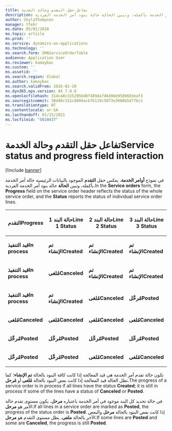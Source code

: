 ```yaml
---
title: تفاعل حقل التقدم وحالة الخدمة
description: في نموذج أوامر الخدمة، يعرض حقل التقدم الموجود بالبيانات الرئيسية حالة أمر الخدمة بأكمله، وتبين الحالة حالة بنود أمر الخدمة الفردية.
author: ShylaThompson
manager: tfehr
ms.date: 05/01/2018
ms.topic: article
ms.prod: ''
ms.service: dynamics-ax-applications
ms.technology: ''
ms.search.form: SMAServiceOrderTable
audience: Application User
ms.reviewer: kamaybac
ms.custom: ''
ms.assetid: ''
ms.search.region: Global
ms.author: kamaybac
ms.search.validFrom: 2016-02-28
ms.dyn365.ops.version: AX 7.0.0
ms.openlocfilehash: 314ca8c325205bd8f489daf46498e9586603eaf3
ms.sourcegitcommit: 38d40c331c8894acb7b119c5073e3088b54776c1
ms.translationtype: HT
ms.contentlocale: ar-SA
ms.lasthandoff: 01/15/2021
ms.locfileid: "5010437"
---
```

# <a name="service-status-and-progress-field-interaction"></a><span data-ttu-id="6a702-103">تفاعل حقل التقدم وحالة الخدمة</span><span class="sxs-lookup"><span data-stu-id="6a702-103">Service status and progress field interaction</span></span> 

[!include [banner](../includes/banner.md)]


<span data-ttu-id="6a702-104">في نموذج **أوامر الخدمة**، يعكس حقل **التقدم** الموجود بالبيانات الرئيسية حالة أمر الخدمة بأكمله، وتبين **الحالة** حالة بنود أمر الخدمة الفردية.</span><span class="sxs-lookup"><span data-stu-id="6a702-104">In the **Service orders** form, the **Progress** field on the service order header reflects the status of the whole service order, and the **Status** reports the status of individual service order lines.</span></span>

<table>
<colgroup>
<col style="width: 25%" />
<col style="width: 25%" />
<col style="width: 25%" />
<col style="width: 25%" />
</colgroup>
<thead>
<tr class="header">
<th><p><span data-ttu-id="6a702-105">التقدم</span><span class="sxs-lookup"><span data-stu-id="6a702-105">Progress</span></span></p></th>
<th><p><span data-ttu-id="6a702-106">حالة البند 1</span><span class="sxs-lookup"><span data-stu-id="6a702-106">Line 1 Status</span></span></p></th>
<th><p><span data-ttu-id="6a702-107">حالة البند 2</span><span class="sxs-lookup"><span data-stu-id="6a702-107">Line 2 Status</span></span></p></th>
<th><p><span data-ttu-id="6a702-108">حالة البند 3</span><span class="sxs-lookup"><span data-stu-id="6a702-108">Line 3 Status</span></span></p></th>
</tr>
</thead>
<tbody>
<tr class="odd">
<td><p><span data-ttu-id="6a702-109"><strong>قيد التنفيذ</strong></span><span class="sxs-lookup"><span data-stu-id="6a702-109"><strong>In process</strong></span></span></p></td>
<td><p><span data-ttu-id="6a702-110"><strong>تم الإنشاء</strong></span><span class="sxs-lookup"><span data-stu-id="6a702-110"><strong>Created</strong></span></span></p></td>
<td><p><span data-ttu-id="6a702-111"><strong>تم الإنشاء</strong></span><span class="sxs-lookup"><span data-stu-id="6a702-111"><strong>Created</strong></span></span></p></td>
<td><p><span data-ttu-id="6a702-112"><strong>تم الإنشاء</strong></span><span class="sxs-lookup"><span data-stu-id="6a702-112"><strong>Created</strong></span></span></p></td>
</tr>
<tr class="even">
<td><p><span data-ttu-id="6a702-113"><strong>قيد التنفيذ</strong></span><span class="sxs-lookup"><span data-stu-id="6a702-113"><strong>In process</strong></span></span></p></td>
<td><p><span data-ttu-id="6a702-114"><strong>مُلغى</strong></span><span class="sxs-lookup"><span data-stu-id="6a702-114"><strong>Canceled</strong></span></span></p></td>
<td><p><span data-ttu-id="6a702-115"><strong>تم الإنشاء</strong></span><span class="sxs-lookup"><span data-stu-id="6a702-115"><strong>Created</strong></span></span></p></td>
<td><p><span data-ttu-id="6a702-116"><strong>تم الإنشاء</strong></span><span class="sxs-lookup"><span data-stu-id="6a702-116"><strong>Created</strong></span></span></p></td>
</tr>
<tr class="odd">
<td><p><span data-ttu-id="6a702-117"><strong>قيد التنفيذ</strong></span><span class="sxs-lookup"><span data-stu-id="6a702-117"><strong>In process</strong></span></span></p></td>
<td><p><span data-ttu-id="6a702-118"><strong>تم الإنشاء</strong></span><span class="sxs-lookup"><span data-stu-id="6a702-118"><strong>Created</strong></span></span></p></td>
<td><p><span data-ttu-id="6a702-119"><strong>مُلغى</strong></span><span class="sxs-lookup"><span data-stu-id="6a702-119"><strong>Canceled</strong></span></span></p></td>
<td><p><span data-ttu-id="6a702-120"><strong>مُرحَّل</strong></span><span class="sxs-lookup"><span data-stu-id="6a702-120"><strong>Posted</strong></span></span></p></td>
</tr>
<tr class="even">
<td><p><span data-ttu-id="6a702-121"><strong>مُلغى</strong></span><span class="sxs-lookup"><span data-stu-id="6a702-121"><strong>Canceled</strong></span></span></p></td>
<td><p><span data-ttu-id="6a702-122"><strong>مُلغى</strong></span><span class="sxs-lookup"><span data-stu-id="6a702-122"><strong>Canceled</strong></span></span></p></td>
<td><p><span data-ttu-id="6a702-123"><strong>مُلغى</strong></span><span class="sxs-lookup"><span data-stu-id="6a702-123"><strong>Canceled</strong></span></span></p></td>
<td><p><span data-ttu-id="6a702-124"><strong>مُلغى</strong></span><span class="sxs-lookup"><span data-stu-id="6a702-124"><strong>Canceled</strong></span></span></p></td>
</tr>
<tr class="odd">
<td><p><span data-ttu-id="6a702-125"><strong>مُرحَّل</strong></span><span class="sxs-lookup"><span data-stu-id="6a702-125"><strong>Posted</strong></span></span></p></td>
<td><p><span data-ttu-id="6a702-126"><strong>مُرحَّل</strong></span><span class="sxs-lookup"><span data-stu-id="6a702-126"><strong>Posted</strong></span></span></p></td>
<td><p><span data-ttu-id="6a702-127"><strong>مُرحَّل</strong></span><span class="sxs-lookup"><span data-stu-id="6a702-127"><strong>Posted</strong></span></span></p></td>
<td><p><span data-ttu-id="6a702-128"><strong>مُرحَّل</strong></span><span class="sxs-lookup"><span data-stu-id="6a702-128"><strong>Posted</strong></span></span></p></td>
</tr>
<tr class="even">
<td><p><span data-ttu-id="6a702-129"><strong>مُرحَّل</strong></span><span class="sxs-lookup"><span data-stu-id="6a702-129"><strong>Posted</strong></span></span></p></td>
<td><p><span data-ttu-id="6a702-130"><strong>مُرحَّل</strong></span><span class="sxs-lookup"><span data-stu-id="6a702-130"><strong>Posted</strong></span></span></p></td>
<td><p><span data-ttu-id="6a702-131"><strong>مُلغى</strong></span><span class="sxs-lookup"><span data-stu-id="6a702-131"><strong>Canceled</strong></span></span></p></td>
<td><p><span data-ttu-id="6a702-132"><strong>مُلغى</strong></span><span class="sxs-lookup"><span data-stu-id="6a702-132"><strong>Canceled</strong></span></span></p></td>
</tr>
</tbody>
</table>


<span data-ttu-id="6a702-133">تكون حالة تقدم أمر الخدمة هي قيد المعالجة إذا كانت كافة البنود بالحالة **تم الإنشاء**؛ كما تظل الحالة قيد المعالجة إذا كانت بعض البنود بالحالة **مُلغى** أو **مُرحل**.</span><span class="sxs-lookup"><span data-stu-id="6a702-133">The progress of a service order is in process if all lines have the status **Created**; it is still in process if some of the lines have a status of **Canceled** or **Posted**.</span></span>

<span data-ttu-id="6a702-134">في حالة تحديد كل البند موجود في أمر الخدمة باعتباره **مرحل**، يكون مستوى تقدم حالة الأمر هو **مرحل**.</span><span class="sxs-lookup"><span data-stu-id="6a702-134">If all lines in a service order are marked as **Posted**, the progress of the status order is **Posted**.</span></span> <span data-ttu-id="6a702-135">إذا كانت بعض البنود بالحالة **مرحل** والبعض الآخر بالحالة **ملغى**، يظل مستوى التقدم هو **مرحل**.</span><span class="sxs-lookup"><span data-stu-id="6a702-135">If some lines are **Posted** and some are **Canceled**, the progress is still **Posted**.</span></span>

  


